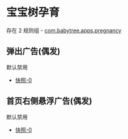 # 宝宝树孕育

存在 2 规则组 - [com.babytree.apps.pregnancy](/src/apps/com.babytree.apps.pregnancy.ts)

## 弹出广告(偶发)

默认禁用

- [快照-0](https://i.gkd.li/import/12614834)

## 首页右侧悬浮广告(偶发)

默认禁用

- [快照-0](https://i.gkd.li/import/12614838)
